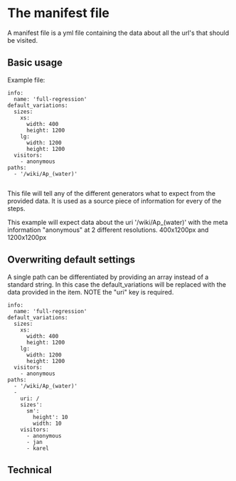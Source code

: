 # The manifest file

A manifest file is a yml file containing the data about all the url's that 
should be visited. 

## Basic usage

Example file: 
``` 
info:
  name: 'full-regression'
default_variations:
  sizes:
    xs:
      width: 400
      height: 1200
    lg:
      width: 1200
      height: 1200
  visitors:
    - anonymous
paths:
  - '/wiki/Ap_(water)'
  
``` 
This file will tell any of the different generators what to expect from the 
provided data. It is used as a source piece of information for every of the 
steps. 

This example will expect data about the uri '/wiki/Ap_(water)' with the meta 
information "anonymous" at 2 different resolutions. 400x1200px and 1200x1200px

## Overwriting default settings

A single path can be differentiated by providing an array instead of a 
standard string. In this case the default_variations will be replaced 
with the data provided in the item. 
NOTE the "uri" key is required. 

``` 
info:
  name: 'full-regression'
default_variations:
  sizes:
    xs:
      width: 400
      height: 1200
    lg:
      width: 1200
      height: 1200
  visitors:
    - anonymous
paths:
  - '/wiki/Ap_(water)'
  - 
    uri: /
    sizes':
      sm':
        height': 10
        width: 10
    visitors:
      - anonymous
      - jan
      - karel
``` 

## Technical


